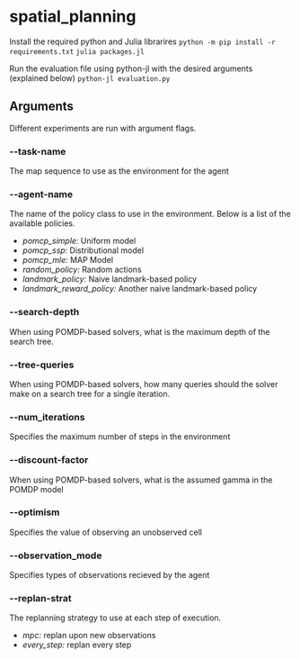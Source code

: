 # spatial_planning

Install the required python and Julia librarires
```python -m pip install -r requirements.txt```
```julia packages.jl```


Run the evaluation file using python-jl with the desired arguments (explained below)
```python-jl evaluation.py```


## Arguments
Different experiments are run with argument flags.

### --task-name
The map sequence to use as the environment for the agent

### --agent-name
The name of the policy class to use in the environment. Below is a list of the available policies.
- *pomcp_simple:* Uniform model
- *pomcp_ssp:* Distributional model
- *pomcp_mle:* MAP Model
- *random_policy:* Random actions
- *landmark_policy:* Naive landmark-based policy
- *landmark_reward_policy:* Another naive landmark-based policy

### --search-depth
When using POMDP-based solvers, what is the maximum depth of the search tree.

### --tree-queries
When using POMDP-based solvers, how many queries should the solver make on a search tree for a single iteration.

### --num_iterations
Specifies the maximum number of steps in the environment

### --discount-factor
When using POMDP-based solvers, what is the assumed gamma in the POMDP model

### --optimism
Specifies the value of observing an unobserved cell

### --observation_mode
Specifies types of observations recieved by the agent

### --replan-strat
The replanning strategy to use at each step of execution.
- *mpc:* replan upon new observations
- *every_step:* replan every step
